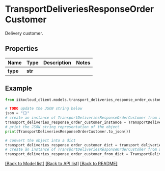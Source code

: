 # TransportDeliveriesResponseOrderCustomer

Delivery customer.

## Properties

Name | Type | Description | Notes
------------ | ------------- | ------------- | -------------
**type** | **str** |  | 

## Example

```python
from iikocloud_client.models.transport_deliveries_response_order_customer import TransportDeliveriesResponseOrderCustomer

# TODO update the JSON string below
json = "{}"
# create an instance of TransportDeliveriesResponseOrderCustomer from a JSON string
transport_deliveries_response_order_customer_instance = TransportDeliveriesResponseOrderCustomer.from_json(json)
# print the JSON string representation of the object
print(TransportDeliveriesResponseOrderCustomer.to_json())

# convert the object into a dict
transport_deliveries_response_order_customer_dict = transport_deliveries_response_order_customer_instance.to_dict()
# create an instance of TransportDeliveriesResponseOrderCustomer from a dict
transport_deliveries_response_order_customer_from_dict = TransportDeliveriesResponseOrderCustomer.from_dict(transport_deliveries_response_order_customer_dict)
```
[[Back to Model list]](../README.md#documentation-for-models) [[Back to API list]](../README.md#documentation-for-api-endpoints) [[Back to README]](../README.md)



